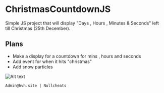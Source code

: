 # ChristmasCountdownJS
Simple JS project that will display "Days , Hours , Minutes &amp; Seconds" left till Christmas (25th December).


## Plans
* Make a display for a countdown for mins , hours and seconds
* Add event for when it hits "christmas"
* Add snow particles


![Alt text](https://i.imgur.com/9eZIOZH.jpg "ChristmasCountdown")


```
Admin@hvh.site | Nullcheats
```
